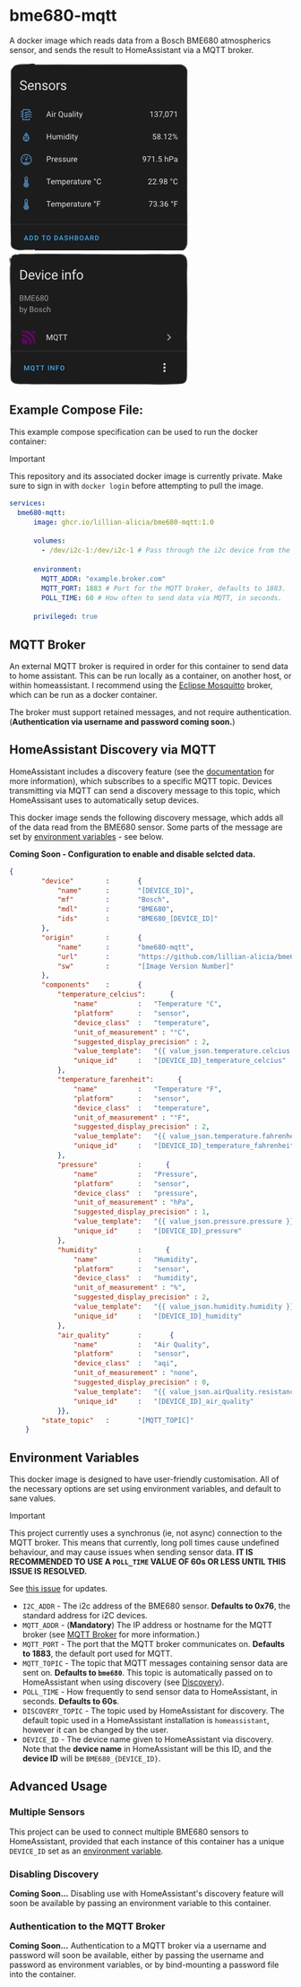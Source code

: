 # bme680-mqtt

A docker image which reads data from a Bosch BME680 atmospherics sensor, and sends the result to HomeAssistant via a MQTT broker.

![Example HomeAssistant Device Page](assets/example-sensor-list.png) ![Example HomeAssistant Device Page](assets/example-device-page.png)

## Example Compose File:

This example compose specification can be used to run the docker container:

> [!IMPORTANT]
> This repository and its associated docker image is currently private. Make sure to sign in with `docker login` before attempting to pull the image.

```YAML
services:
  bme680-mqtt:
      image: ghcr.io/lillian-alicia/bme680-mqtt:1.0

      volumes:
        - /dev/i2c-1:/dev/i2c-1 # Pass through the i2c device from the host.

      environment:
        MQTT_ADDR: "example.broker.com"
        MQTT_PORT: 1883 # Port for the MQTT broker, defaults to 1883.
        POLL_TIME: 60 # How often to send data via MQTT, in seconds.

      privileged: true
```

## MQTT Broker

An external MQTT broker is required in order for this container to send data to home assistant. This can be run locally as a container, on another host, or within homeassistant. I recommend using the [Eclipse Mosquitto](https://hub.docker.com/_/eclipse-mosquitto) broker, which can be run as a docker container.

The broker must support retained messages, and not require authentication. (**Authentication via username and password coming soon.**)

## HomeAssistant Discovery via MQTT

HomeAssistant includes a discovery feature (see the [documentation](https://www.home-assistant.io/integrations/mqtt#mqtt-discovery) for more information), which subscribes to a specific MQTT topic. Devices transmitting via MQTT can send a discovery message to this topic, which HomeAssisant uses to automatically setup devices.

This docker image sends the following discovery message, which adds all of the data read from the BME680 sensor. Some parts of the message are set by [environment variables](README.md#environment-variables) - see below.

**Coming Soon - Configuration to enable and disable selcted data.**

```JSON
{
        "device"        :       {
            "name"      :       "[DEVICE_ID]",
            "mf"        :       "Bosch",
            "mdl"       :       "BME680",
            "ids"       :       "BME680_[DEVICE_ID]"
        },
        "origin"        :       {
            "name"      :       "bme680-mqtt",
            "url"       :       "https://github.com/lillian-alicia/bme680-mqtt",
            "sw"        :       "[Image Version Number]"
        },
        "components"    :       {
            "temperature_celcius":      {
                "name"          :   "Temperature °C",
                "platform"      :   "sensor",
                "device_class"  :   "temperature",
                "unit_of_measurement" : "°C",
                "suggested_display_precision" : 2,
                "value_template":   "{{ value_json.temperature.celcius }}",
                "unique_id"     :   "[DEVICE_ID]_temperature_celcius"
            },
            "temperature_farenheit":      {
                "name"          :   "Temperature °F",
                "platform"      :   "sensor",
                "device_class"  :   "temperature",
                "unit_of_measurement" : "°F",
                "suggested_display_precision" : 2,
                "value_template":   "{{ value_json.temperature.fahrenheit }}",
                "unique_id"     :   "[DEVICE_ID]_temperature_fahrenheit"
            },
            "pressure"          :      {
                "name"          :   "Pressure",
                "platform"      :   "sensor",
                "device_class"  :   "pressure",
                "unit_of_measurement" : "hPa",
                "suggested_display_precision" : 1,
                "value_template":   "{{ value_json.pressure.pressure }}",
                "unique_id"     :   "[DEVICE_ID]_pressure"
            },
            "humidity"          :      {
                "name"          :   "Humidity",
                "platform"      :   "sensor",
                "device_class"  :   "humidity",
                "unit_of_measurement" : "%",
                "suggested_display_precision" : 2,
                "value_template":   "{{ value_json.humidity.humidity }}",
                "unique_id"     :   "[DEVICE_ID]_humidity"
            },
            "air_quality"       :       {
                "name"          :   "Air Quality",
                "platform"      :   "sensor",
                "device_class"  :   "aqi",
                "unit_of_measurement" : "none",
                "suggested_display_precision" : 0,
                "value_template":   "{{ value_json.airQuality.resistance }}",
                "unique_id"     :   "[DEVICE_ID]_air_quality"
            }},
        "state_topic"   :       "[MQTT_TOPIC]"
    }
```

## Environment Variables

This docker image is designed to have user-friendly customisation. All of the necessary options are set using environment variables, and default to sane values.

> [!IMPORTANT]
> This project currently uses a synchronus (ie, not async) connection to the MQTT broker. This means that currently, long poll times cause undefined behaviour, and may cause issues when sending sensor data.
> **IT IS RECOMMENDED TO USE A `POLL_TIME` VALUE OF 60s OR LESS UNTIL THIS ISSUE IS RESOLVED.**
>
> See [this issue](https://github.com/lillian-alicia/bme680-mqtt/issues/1) for updates.

- `I2C_ADDR` - The i2c address of the BME680 sensor. **Defaults to 0x76**, the standard address for i2C devices.
- `MQTT_ADDR` - (**Mandatory**) The IP address or hostname for the MQTT broker (see [MQTT Broker](README.md#mqtt-broker) for more information.)
- `MQTT_PORT` - The port that the MQTT broker communicates on. **Defaults to 1883**, the default port used for MQTT.
- `MQTT_TOPIC` - The topic that MQTT messages containing sensor data are sent on. **Defaults to `bme680`**. This topic is automatically passed on to HomeAssistant when using discovery (see [Discovery](README.md#homeassistant-discovery-via-mqtt)).
- `POLL_TIME` - How frequently to send sensor data to HomeAssistant, in seconds. **Defaults to 60s**.
- `DISCOVERY_TOPIC` - The topic used by HomeAssistant for discovery. The default topic used in a HomeAssistant installation is `homeassistant`, however it can be changed by the user.
- `DEVICE_ID` - The device name given to HomeAssistant via discovery. Note that the **device name** in HomeAssistant will be this ID, and the **device ID** will be `BME680_{DEVICE_ID}`.

## Advanced Usage

### Multiple Sensors

This project can be used to connect multiple BME680 sensors to HomeAssistant, provided that each instance of this container has a unique `DEVICE_ID` set as an [environment variable](README.md#environment-variables).

### Disabling Discovery

**Coming Soon...**
Disabling use with HomeAssistant's discovery feature will soon be available by passing an environment variable to this container.

### Authentication to the MQTT Broker

**Coming Soon...**
Authentication to a MQTT broker via a username and password will soon be available, either by passing the username and password as environment variables, or by bind-mounting a password file into the container.
